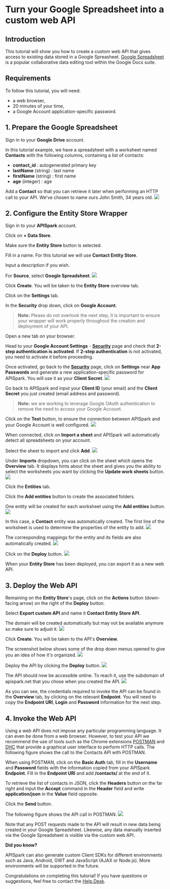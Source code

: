 # Turn your Google Spreadsheet into a custom web API

## Introduction

This tutorial will show you how to create a custom web API that gives access to existing data stored in a Google Spreasheet. [Google Spreadsheet](http://docs.google.com/) is a popular collaborative data editing tool within the Google Docs suite.

## Requirements

To follow this tutorial, you will need:

*   a web browser,
*   20 minutes of your time,
*   a Google Account application-specific password.

## 1. Prepare the Google Spreadsheet

Sign in to your **Google Drive** account.

In this tutorial example, we have a spreadsheet with a worksheet named **Contacts** with the following columns, containing a list of contacts:

*   **contact_id** : autogenerated primary key
*   **lastName** (string) : last name
*   **firstName** (string) : first name
*   **age** (integer) : age

Add a **Contact** so that you can retrieve it later when performing an HTTP call to your API.
We've chosen to name ours John Smith, 34 years old.
  ![](/static/images/site/tutorials/tutorial-googlespreadsheet-01-sheet.png)

## 2. Configure the Entity Store Wrapper

Sign in to your **APISpark** account.

Click on **+ Data Store**.

Make sure the **Entity Store** button is selected.

Fill in a name. For this tutorial we will use **Contact Entity Store**.

Input a description if you wish.

For **Source**, select **Google Spreadsheet**.
  ![](/static/images/site/tutorials/tutorial-googlespreadsheet-02-createStore.png)

Click **Create**. You will be taken to the **Entity Store** overview tab.

Click on the **Settings** tab.

In the **Security** drop down, click on **Google Account**.

>**Note:** Please do not overlook the next step, it is important to ensure your wrapper will work properly throughout the creation and deployment of your API.

Open a new tab on your browser.

Head to your **Google Account Settings** - [**<u>Security</u>**](https://www.google.com/settings/security?hl=en) page and check that **2-step authentication is activated**. If **2-step authentication** is not activated, you need to activate it before proceeding.

Once activated, go back to the [**<u>Security</u>**](https://www.google.com/settings/security?hl=en) page, click on **Settings** near **App Passwords** and generate a new application-specific password for APISpark. You will use it as your **Client Secret**.
  ![](/static/images/site/tutorials/tutorial-googlespreadsheet-03-authorize.png)

Go back to APISpark and input your **Client ID** (your email) and the **Client Secret** you just created (email address and password).

>**Note:** we are working to leverage Google OAuth authentication to remove the need to access your Google Account.

Click on the **Test** button, to ensure the connection between APISpark and your Google Account is well configured.
      ![](/static/images/site/tutorials/tutorial-googlespreadsheet-04-googleAccount.png)

When connected, click on **Import a sheet** and APISpark will automatically detect all spreadsheets on your account.

Select the sheet to import and click **Add**.
  ![](/static/images/site/tutorials/tutorial-googlespreadsheet-05-apiSettings.png)

Under **Imports** dropdown, you can click on the sheet which opens the **Overview** tab. It displays hints about the sheet and gives you the ability to select the worksheets you want by clicking the **Update work sheets** button.
      ![](/static/images/site/tutorials/tutorial-googlespreadsheet-06-imports.png)

Click the **Entities** tab.

Click the **Add entities** button to create the associated folders.

One entity will be created for each worksheet using the **Add entities** button.
  ![](/static/images/site/tutorials/tutorial-googlespreadsheet-07-importsEntities.png)

In this case, a **Contact** entity was automatically created. The first line of the worksheet is used to determine the properties of the entity to add.
  ![](/static/images/site/tutorials/tutorial-googlespreadsheet-08-entityOverview.png)

The corresponding mappings for the entity and its fields are also automatically created.
  ![](/static/images/site/tutorials/tutorial-googlespreadsheet-09-entityMapping.png)

Click on the **Deploy** button.
  ![](/static/images/site/tutorials/tutorial-googlespreadsheet-10-deployStore.png)

When your **Entity Store** has been deployed, you can export it as a new web API.

## 3. Deploy the Web API

Remaining on the **Entity Store**'s page, click on the **Actions** button (down-facing arrow) on the right of the **Deploy** button.

Select **Export custom API** and name it **Contact Entity Store API**.

The domain will be created automatically but may not be available anymore so make sure to adjust it.
  ![](/static/images/site/tutorials/tutorial-googlespreadsheet-11-createAPI.png)

Click **Create**. You will be taken to the API's **Overview**.

The screenshot below shows some of the drop down menus opened to give you an idea of how it's organized.
  ![](/static/images/site/tutorials/tutorial-googlespreadsheet-12-apiOverview.png)

Deploy the API by clicking the **Deploy** button.
  ![](/static/images/site/tutorials/tutorial-googlespreadsheet-13-apiDeploySuccess.png)

The API should now be accessible online. To reach it, use the subdomain of apispark.net that you chose when you created the API.
  ![](/static/images/site/tutorials/tutorial-googlespreadsheet-14-endpoint.png)

As you can see, the credentials required to invoke the API can be found in the **Overview** tab, by clicking on the relevant **Endpoint**.
You will need to copy the **Endpoint URI**, **Login** and **Password** information for the next step.

## 4. Invoke the Web API

Using a web API does not impose any particular programming language.
It can even be done from a web browser. However, to test your API we recommend the use of tools such as the Chrome extensions [<u>POSTMAN</u>](https://chrome.google.com/webstore/detail/postman-rest-client/fdmmgilgnpjigdojojpjoooidkmcomcm?utm_source=chrome-ntp-icon) and [<u>DHC</u>](http://sprintapi.com/dhcs.html) that provide a graphical user interface to perform HTTP calls. The following figure shows the call to the Contacts API with POSTMAN.

When using POSTMAN, click on the **Basic Auth** tab, fill in the **Username** and **Password** fields with the information copied from your APISpark **Endpoint**.
Fill in the **Endpoint URI** and add **/contacts/** at the end of it.

To retrieve the list of contacts in JSON, click the **Headers** button on the far right and input the **Accept** command in the **Header** field and write **application/json** in the **Value** field opposite.

Click the **Send** button.

The following figure shows the API call in POSTMAN.
  ![](/static/images/site/tutorials/tutorial-googlespreadsheet-15-postman.png)

Note that any POST requests made to the API will result in new data being created in your Google Spreadsheet. Likewise, any data manually inserted via the Google Spreadsheet is visible via the custom web API.

**Did you know?**

APISpark can also generate custom Client SDKs for different environments such as Java, Android, GWT and JavaScript (AJAX or Node.js). More environments will be supported in the future.

Congratulations on completing this tutorial! If you have questions or suggestions, feel free to contact the [<u>Help Desk</u>](http://support.apispark.com/).
